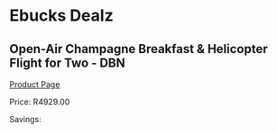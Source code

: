
# Ebucks Dealz
## Open-Air Champagne Breakfast & Helicopter Flight for Two - DBN
[Product Page](https://www.ebucks.com/web/shop/productSelected.do?prodId=1133028988&catId=322194367)

Price: R4929.00

Savings: 


	